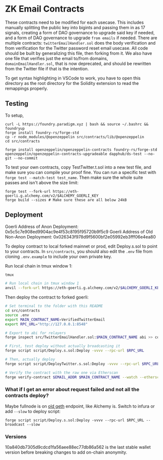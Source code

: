 # ZK Email Contracts

These contracts need to be modified for each usecase. This includes manually splitting the public key into bigints and passing them in as 17 signals, creating a form of DAO governance to upgrade said key if needed, and a form of DAO governance to upgrade `from emails` if needed. There are multiple contracts: `twitterEmailHandler.sol` does the body verification and from verification for the Twitter password reset email usecase. All code should be built by generalizing this file, then forking from it. We also have one file that verifies just the email to/from domains, `domainEmailHandler.sol`, that is now deprecated, and should be rewritten from the Twitter file if that is the intention.

To get syntax highlighting in VSCode to work, you have to open this directory as the root directory for the Solidity extension to read the remappings properly.

## Testing

To setup,

```
curl -L https://foundry.paradigm.xyz | bash && source ~/.bashrc && foundryup
forge install foundry-rs/forge-std
cp -r node_modules/@openzeppelin src/contracts/lib/@openzeppelin
cd src/contracts

forge install openzeppelin/openzeppelin-contracts foundry-rs/forge-std openzeppelin/openzeppelin-contracts-upgradeable dapphub/ds-test --no-git --no-commit
```

To test your own contracts, copy TestTwitter.t.sol into a new test file, and make sure you can compile your proof fine. You can run a specific test with `forge test --match-test test_name`. Then make sure the whole suite passes and isn't above the size limit:

```
forge test --fork-url https://eth-goerli.g.alchemy.com/v2/$ALCHEMY_GOERLI_KEY
forge build --sizes # Make sure these are all below 24kB
```

## Deployment

Goerli Address of Anon Deployment: 0x5c5c7e908ed9904ac9e4f53c8195f95720b9f5c9
Goerli Address of Old Non-Anon Deployment: 0x026343f978d9f5600bf2e05992eb3fff06e4ea80

To deploy contract to local forked mainnet or prod, edit Deploy.s.sol to point to your contracts. In `src/contracts`, you should also edit the `.env` file from cloning `.env.example` to include your own private key.

Run local chain in tmux window 1:

```bash
tmux

# Run local chain in tmux window 1
anvil --fork-url https://eth-goerli.g.alchemy.com/v2/$ALCHEMY_GOERLI_KEY --port 8548
```

Then deploy the contract to forked goerli:

```bash
# Set terminal to the folder with this README
cd src/contracts
source .env
export MAIN_CONTRACT_NAME=VerifiedTwitterEmail
export RPC_URL="http://127.0.0.1:8548"

# Export to abi for relayers
forge inspect src/TwitterEmailHandler.sol:$MAIN_CONTRACT_NAME abi >> contract.abi

# First, test deploy without actually broadcasting it
forge script script/Deploy.s.sol:Deploy -vvvv --rpc-url $RPC_URL

# Then, actually deploy
forge script script/DeployTwitter.s.sol:Deploy -vvvv --rpc-url $RPC_URL --broadcast --slow

# Verify the contract with the raw one via Etherscan
forge verify-contract $EMAIL_ADDR $MAIN_CONTRACT_NAME --watch --etherscan-api-key $GOERLI_ETHERSCAN_API_KEY
```

### What if I get an error about request failed and not all the contracts deploy?

Maybe fullnode is on [old geth](https://github.com/ethereum/go-ethereum/issues/26890) endpoint, like Alchemy is. Switch to infura or add `--slow` to deploy script:

```
forge script script/Deploy.s.sol:Deploy -vvvv --rpc-url $RPC_URL --broadcast --slow
```

### Versions

10a840db7305d9cdcd1fa56aee88ec77db86a562 is the last stable wallet version before breaking changes to add on-chain anonymity.
